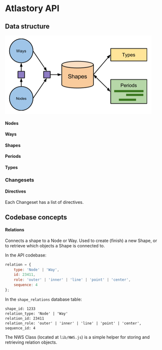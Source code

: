 # Atlastory API

## Data structure

![](./docs/structure.png?raw=true)

#### Nodes

#### Ways

#### Shapes

#### Periods

#### Types


### Changesets

#### Directives

Each Changeset has a list of directives. 


## Codebase concepts

#### Relations

Connects a shape to a Node or Way. Used to create (finish) a new Shape, or to retrieve which objects a Shape is connected to.

In the API codebase:
```js
relation = {
    type: 'Node' | 'Way',
    id: 23411,
    role: 'outer' | 'inner' | 'line' | 'point' | 'center',
    sequence: 4
};
```

In the `shape_relations` database table:
```
shape_id: 1233
relation_type: 'Node' | 'Way'
relation_id: 23411
relation_role: 'outer' | 'inner' | 'line' | 'point' | 'center',
sequence_id: 4
```

The NWS Class (located at `lib/NWS.js`) is a simple helper for storing and retrieving relation objects.

